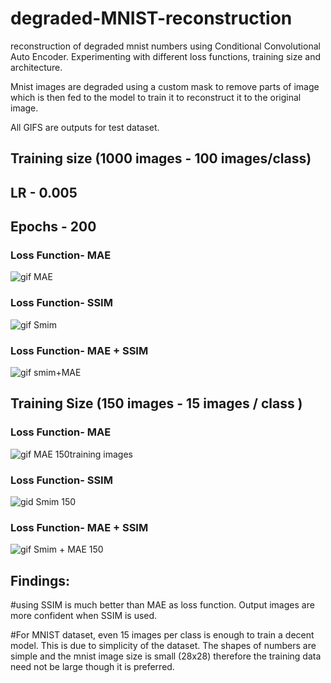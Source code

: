 # degraded-MNIST-reconstruction
reconstruction of degraded mnist numbers using Conditional Convolutional Auto Encoder. Experimenting with different loss functions, training size and architecture.

Mnist images are degraded using a custom mask to remove parts of image which is then fed to the model to train it to reconstruct it to the original image.

All GIFS are outputs for test dataset.

## Training size (1000 images - 100 images/class)
## LR - 0.005
## Epochs - 200

### Loss Function- MAE

![gif MAE](https://github.com/adityarao1612/degraded-MNIST-reconstruction/assets/92964413/cc7799af-117f-47f1-b8c6-795ebf7aabf4)

### Loss Function- SSIM

![gif Smim](https://github.com/adityarao1612/degraded-MNIST-reconstruction/assets/92964413/cb553a5e-5209-4867-a9e0-0b277db9bb2b)


### Loss Function- MAE + SSIM

![gif smim+MAE](https://github.com/adityarao1612/degraded-MNIST-reconstruction/assets/92964413/d26ca845-d754-49a1-ba34-61850f0c241a)


## Training Size (150 images - 15 images / class )

### Loss Function- MAE
![gif MAE 150training images](https://github.com/adityarao1612/degraded-MNIST-reconstruction/assets/92964413/bf7e8a4a-fc32-4b43-a7d8-e67a8ebef367)

### Loss Function- SSIM
![gid Smim 150 ](https://github.com/adityarao1612/degraded-MNIST-reconstruction/assets/92964413/f8d3048d-a0e5-4524-a351-b42bb34633de)

### Loss Function- MAE + SSIM
![gif Smim + MAE 150](https://github.com/adityarao1612/degraded-MNIST-reconstruction/assets/92964413/6d9d1167-43f4-43cd-872f-48d00ca5a84a)


## Findings:
#using SSIM is much better than MAE as loss function. Output images are more confident when SSIM is used.

#For MNIST dataset, even 15 images per class is enough to train a decent model. This is due to simplicity of the dataset. The shapes of numbers are simple and the mnist image size is small (28x28) therefore the training data need not be large though it is preferred.
